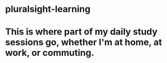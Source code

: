 # pluralsight-learning

# This is where part of my daily study sessions go, whether I'm at home, at work, or commuting.
